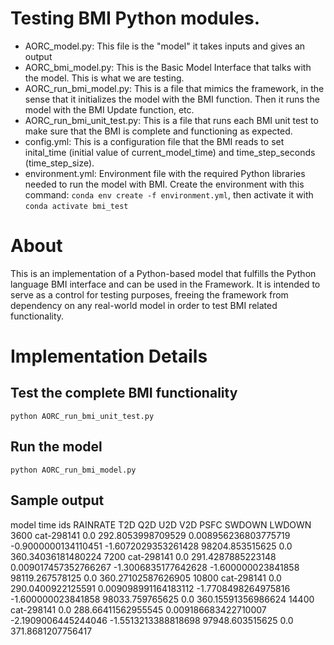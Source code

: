 # Testing BMI Python modules.
 - AORC_model.py: This file is the "model" it takes inputs and gives an output
 - AORC_bmi_model.py: This is the Basic Model Interface that talks with the model. This is what we are testing.
 - AORC_run_bmi_model.py: This is a file that mimics the framework, in the sense that it initializes the model with the BMI function. Then it runs the model with the BMI Update function, etc.
 - AORC_run_bmi_unit_test.py: This is a file that runs each BMI unit test to make sure that the BMI is complete and functioning as expected.
 - config.yml: This is a configuration file that the BMI reads to set inital_time (initial value of current_model_time) and time_step_seconds (time_step_size).
 - environment.yml: Environment file with the required Python libraries needed to run the model with BMI. Create the environment with this command: `conda env create -f environment.yml`, then activate it with `conda activate bmi_test`

# About
This is an implementation of a Python-based model that fulfills the Python language BMI interface and can be used in the Framework. It is intended to serve as a control for testing purposes, freeing the framework from dependency on any real-world model in order to test BMI related functionality.

# Implementation Details

## Test the complete BMI functionality
`python AORC_run_bmi_unit_test.py`

## Run the model
`python AORC_run_bmi_model.py`

## Sample output
model time ids RAINRATE T2D Q2D U2D V2D PSFC SWDOWN LWDOWN
3600 cat-298141 0.0 292.8053998709529 0.008956236803775719 -0.9000000134110451 -1.6072029353261428 98204.853515625 0.0 360.34036181480224
7200 cat-298141 0.0 291.4287885223148 0.009017457352766267 -1.3006835177642628 -1.600000023841858 98119.267578125 0.0 360.27102587626905
10800 cat-298141 0.0 290.0400922125591 0.009098991164183112 -1.7708498264975816 -1.600000023841858 98033.759765625 0.0 360.15591356986624
14400 cat-298141 0.0 288.66411562955545 0.009186683422710007 -2.1909006445244046 -1.5513213388818698 97948.603515625 0.0 371.8681207756417
